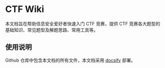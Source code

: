 # CTF Wiki

本文档旨在帮助信息安全爱好者快速入门 CTF 竞赛，提供 CTF 竞赛各大题型的基础知识、常见题型及解题思路、常用工具等。

## 使用说明

Github 仓库中包含本文档的所有文件，本文档采用 [docsify](https://github.com/QingWei-Li/docsify) 部署。
